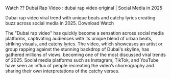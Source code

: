 Watch ?? Dubai Rap Video : dubai rap video original | Social Media in 2025

Dubai rap video viral trend with unique beats and catchy lyrics creating buzz across social media in 2025.
Download
Watch

The "Dubai rap video" has quickly become a sensation across social media platforms, captivating audiences with its unique blend of urban beats, striking visuals, and catchy lyrics. The video, which showcases an artist or group rapping against the stunning backdrop of Dubai's skyline, has gathered millions of views, becoming one of the most discussed viral trends of 2025. Social media platforms such as Instagram, TikTok, and YouTube have seen an influx of people recreating the video’s choreography and sharing their own interpretations of the catchy verses.
